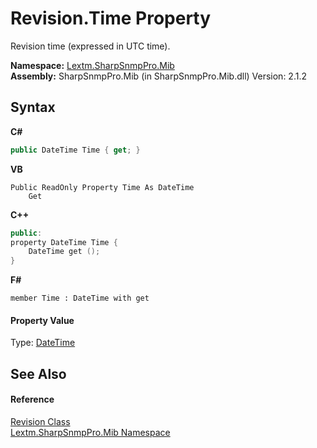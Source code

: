 # Revision.Time Property 
 

Revision time (expressed in UTC time).

**Namespace:**&nbsp;<a href="N_Lextm_SharpSnmpPro_Mib">Lextm.SharpSnmpPro.Mib</a><br />**Assembly:**&nbsp;SharpSnmpPro.Mib (in SharpSnmpPro.Mib.dll) Version: 2.1.2

## Syntax

**C#**<br />
``` C#
public DateTime Time { get; }
```

**VB**<br />
``` VB
Public ReadOnly Property Time As DateTime
	Get
```

**C++**<br />
``` C++
public:
property DateTime Time {
	DateTime get ();
}
```

**F#**<br />
``` F#
member Time : DateTime with get

```


#### Property Value
Type: <a href="https://docs.microsoft.com/dotnet/api/system.datetime" target="_blank" rel="noopener noreferrer">DateTime</a>

## See Also


#### Reference
<a href="T_Lextm_SharpSnmpPro_Mib_Revision">Revision Class</a><br /><a href="N_Lextm_SharpSnmpPro_Mib">Lextm.SharpSnmpPro.Mib Namespace</a><br />